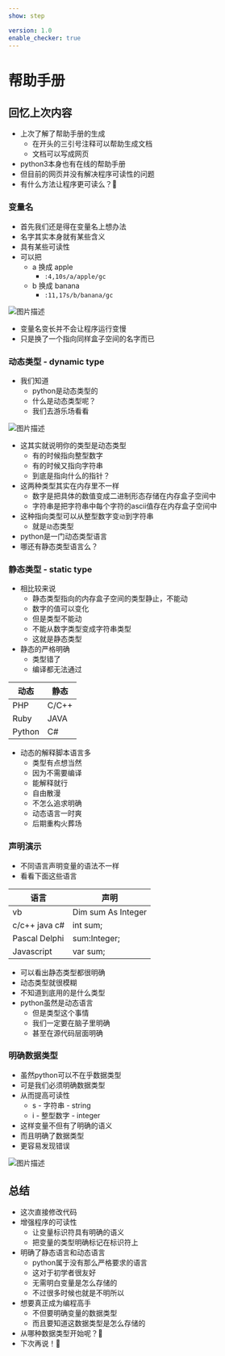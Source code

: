 ```yaml
---
show: step

version: 1.0
enable_checker: true
---
```


# 帮助手册
## 回忆上次内容

- 上次了解了帮助手册的生成
	- 在开头的三引号注释可以帮助生成文档
	- 文档可以写成网页
- python3本身也有在线的帮助手册
- 但目前的网页并没有解决程序可读性的问题
- 有什么方法让程序更可读么？🤔

### 变量名
- 首先我们还是得在变量名上想办法
- 名字其实本身就有某些含义
- 具有某些可读性
- 可以把
	- a 换成 apple
		- `:4,10s/a/apple/gc`
	- b 换成 banana
		- `:11,17s/b/banana/gc`

![图片描述](https://doc.shiyanlou.com/courses/uid1190679-20210816-1629103749192)

- 变量名变长并不会让程序运行变慢
- 只是换了一个指向同样盒子空间的名字而已

### 动态类型 - dynamic type
- 我们知道
	- python是动态类型的
	- 什么是动态类型呢？
	- 我们去游乐场看看

![图片描述](https://doc.shiyanlou.com/courses/uid1190679-20210816-1629103924628)

- 这其实就说明你的类型是动态类型
	- 有的时候指向整型数字
	- 有的时候又指向字符串
	- 到底是指向什么的指针？
- 这两种类型其实在内存里不一样
	- 数字是把具体的数值变成二进制形态存储在内存盒子空间中
	- 字符串是把字符串中每个字符的ascii值存在内存盒子空间中
- 这种指向类型可以从整型数字变`动`到字符串
	- 就是`动`态类型
- python是一门动态类型语言
- 哪还有静态类型语言么？

### 静态类型 - static type
- 相比较来说
	- 静态类型指向的内存盒子空间的类型静止，不能动
	- 数字的值可以变化
	- 但是类型不能动
	- 不能从数字类型变成字符串类型
	- 这就是静态类型 
- 静态的严格明确
	- 类型错了
	- 编译都无法通过

|  动态   | 静态  |
|  ----  | ----  |
| PHP  | C/C++ |
| Ruby | JAVA |
| Python | C# |

- 动态的解释脚本语言多
	- 类型有点想当然
	- 因为不需要编译
	- 能解释就行
	- 自由散漫
	- 不怎么追求明确
	- 动态语言一时爽
	- 后期重构火葬场


### 声明演示

- 不同语言声明变量的语法不一样
- 看看下面这些语言

|  语言   | 声明  |
|  ----  | ----  |
| vb | Dim sum As Integer|
|c/c++ java c#  | int sum;|
|Pascal Delphi | sum:Integer;|
|Javascript | var sum;|

- 可以看出静态类型都很明确
- 动态类型就很模糊
- 不知道到底用的是什么类型
- python虽然是动态语言
	- 但是类型这个事情
	- 我们一定要在脑子里明确
	- 甚至在源代码层面明确

### 明确数据类型
- 虽然python可以不在乎数据类型
- 可是我们必须明确数据类型
- 从而提高可读性
	- s - 字符串 - string
	- i - 整型数字 - integer
- 这样变量不但有了明确的语义
- 而且明确了数据类型
- 更容易发现错误

![图片描述](https://doc.shiyanlou.com/courses/uid1190679-20210816-1629105513347)

## 总结
- 这次直接修改代码
- 增强程序的可读性
	- 让变量标识符具有明确的语义
	- 把变量的类型明确标记在标识符上
- 明确了静态语言和动态语言
	- python属于没有那么严格要求的语言
	- 这对于初学者很友好
	- 无需明白变量是怎么存储的
	- 不过很多时候也就是不明所以
- 想要真正成为编程高手
	- 不但要明确变量的数据类型
	- 而且要知道这数据类型是怎么存储的
- 从哪种数据类型开始呢？🤔
- 下次再说！👋